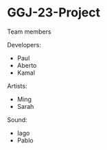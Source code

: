 # GGJ-23-Project
Team members

Developers:
- Paul
- Aberto
- Kamal

Artists:
- Ming
- Sarah

Sound:
- Iago
- Pablo

